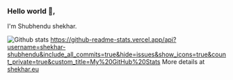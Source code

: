 ### Hello world 👋,

I'm Shubhendu shekhar.

![Github stats]()
https://github-readme-stats.vercel.app/api?username=shekhar-shubhendu&include_all_commits=true&hide=issues&show_icons=true&count_private=true&custom_title=My%20GitHub%20Stats
More details at [shekhar.eu](https://shekhar.eu)
